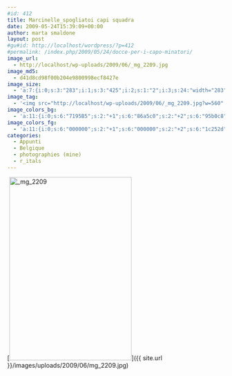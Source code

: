 ```yaml
---
#id: 412
title: Marcinelle_spogliatoi capi squadra
date: 2009-05-24T15:39:09+00:00
author: marta smaldone
layout: post
#gu#id: http://localhost/wordpress/?p=412
#permalink: /index.php/2009/05/24/docce-per-i-capo-minatori/
image_url:
  - http://localhost/wp-uploads/2009/06/_mg_2209.jpg
image_md5:
  - d41d8cd98f00b204e9800998ecf8427e
image_size:
  - 'a:7:{i:0;s:3:"283";i:1;s:3:"425";i:2;s:1:"2";i:3;s:24:"width="283" height="425"";s:4:"bits";s:1:"8";s:8:"channels";s:1:"3";s:4:"mime";s:10:"image/jpeg";}'
image_tag:
  - '<img src="http://localhost/wp-uploads/2009/06/_mg_2209.jpg?w=560" class="aligncenter size-full wp-image-411" title="_mg_2209"   alt="_mg_2209"    />'
image_colors_bg:
  - 'a:11:{i:0;s:6:"7195B5";s:2:"+1";s:6:"86a5c0";s:2:"+2";s:6:"95b0c8";s:2:"+3";s:6:"b9cbdb";s:2:"+4";s:6:"dbe4ec";s:2:"+5";s:6:"f1f5f8";i:-1;s:6:"607f9a";i:-2;s:6:"557088";i:-3;s:6:"394b5b";i:-4;s:6:"1c252d";i:-5;s:6:"0b0f12";}'
image_colors_fg:
  - 'a:11:{i:0;s:6:"000000";s:2:"+1";s:6:"000000";s:2:"+2";s:6:"1c252d";s:2:"+3";s:6:"394b5b";s:2:"+4";s:6:"394b5b";s:2:"+5";s:6:"557088";i:-1;s:6:"ffffff";i:-2;s:6:"ffffff";i:-3;s:6:"b9cbdb";i:-4;s:6:"95b0c8";i:-5;s:6:"95b0c8";}'
categories:
  - Appunti
  - Belgique
  - photographies (mine)
  - r_itals
---
```

[<img class="aligncenter wp-image-411 size-full" title="_mg_2209" src="{{ site.url }}/images/uploads/2009/06/mg_2209.jpg" alt="_mg_2209" width="283" height="425" srcset="{{ site.url }}/images/uploads/2009/06/mg_2209.jpg 283w, {{ site.url }}/images/uploads/2009/06/mg_2209-200x300.jpg 200w" sizes="(max-width: 283px) 100vw, 283px" />]({{ site.url }}/images/uploads/2009/06/mg_2209.jpg)